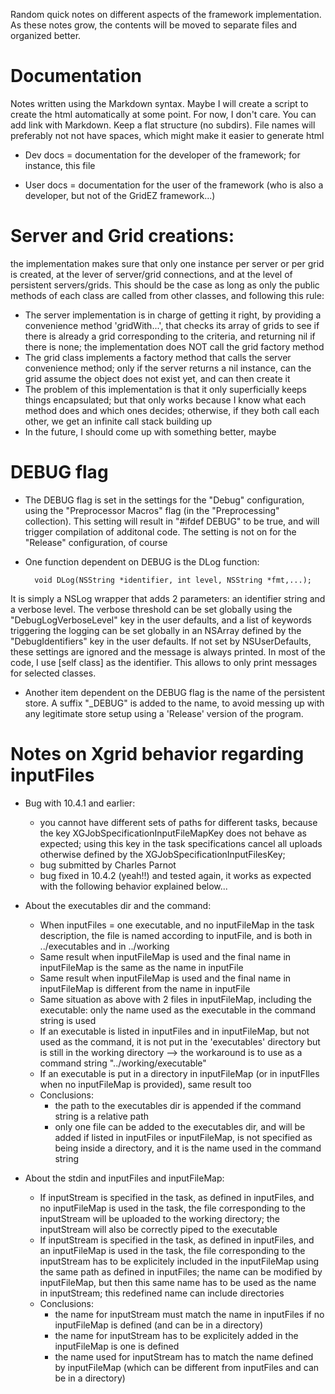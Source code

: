 Random quick notes on different aspects of the framework implementation. As these notes grow, the contents will be moved to separate files and organized better.

# Documentation

Notes written using the Markdown syntax. Maybe I will create a script to create the html automatically at some point. For now, I don't care. You can add link with Markdown. Keep a flat structure (no subdirs). File names will preferably not not have spaces, which might make it easier to generate html

* Dev docs = documentation for the developer of the framework; for instance, this file

* User docs = documentation for the user of the framework (who is also a developer, but not of the GridEZ framework...)



# Server and Grid creations:

the implementation makes sure that only one instance per server or per grid is created, at the lever of server/grid connections, and at the level of persistent servers/grids. This should be the case as long as only the public methods of each class are called from other classes, and following this rule:

* The server implementation is in charge of getting it right, by providing a convenience method 'gridWith...', that checks its array of grids to see if there is already a grid corresponding to the criteria, and returning nil if there is none; the implementation does NOT call the grid factory method
* The grid class implements a factory method that calls the server convenience method; only if the server returns a nil instance, can the grid assume the object does not exist yet, and can then create it
* The problem of this implementation is that it only superficially keeps things encapsulated; but that only works because I know what each method does and which ones decides; otherwise, if they both call each other, we get an infinite call stack building up
* In the future, I should come up with something better, maybe


# DEBUG flag

* The DEBUG flag is set in the settings for the "Debug" configuration, using the "Preprocessor Macros" flag (in the "Preprocessing" collection). This setting will result in "#ifdef DEBUG" to be true, and will trigger compilation of additonal code. The setting is not on for the "Release" configuration, of course

* One function dependent on DEBUG is the DLog function:

		void DLog(NSString *identifier, int level, NSString *fmt,...);

It is simply a NSLog wrapper that adds 2 parameters: an identifier string and a verbose level. The verbose threshold can be set globally using the "DebugLogVerboseLevel" key in the user defaults, and a list of keywords triggering the logging can be set globally in an NSArray defined by the "DebugIdentifiers" key in the user defaults. If not set by NSUserDefaults, these settings are ignored and the message is always printed. In most of the code, I use [self class] as the identifier. This allows to only print messages for selected classes.

* Another item dependent on the DEBUG flag is the name of the persistent store. A suffix "_DEBUG" is added to the name, to avoid messing up with any legitimate store setup using a 'Release' version of the program.


# Notes on Xgrid behavior regarding inputFiles

* Bug with 10.4.1 and earlier:
	* you cannot have different sets of paths for different tasks, because the key XGJobSpecificationInputFileMapKey does not behave as expected; using this key in the task specifications cancel all uploads otherwise defined by the XGJobSpecificationInputFilesKey;
	* bug submitted by Charles Parnot
	* bug fixed in 10.4.2 (yeah!!) and tested again, it works as expected with the following behavior explained below...

* About the executables dir and the command:
	* When inputFiles = one executable, and no inputFileMap in the task description, the file is named according to inputFile, and is both in ../executables and in ../working
	* Same result when inputFileMap is used and the final name in inputFileMap is the same as the name in inputFile
	* Same result when inputFileMap is used and the final name in inputFileMap is different from the name in inputFile
	* Same situation as above with 2 files in inputFileMap, including the executable: only the name used as the executable in the command string is used
	* If an executable is listed in inputFiles and in inputFileMap, but not used as the command, it is not put in the 'executables' directory but is still in the working directory ––> the workaround is to use as a command string "../working/executable"
	* If an executable is put in a directory in inputFileMap (or in inputFIles when no inputFileMap is provided), same result too
	* Conclusions:
		* the path to the executables dir is appended if the command string is a relative path
		* only one file can be added to the executables dir, and will be added if listed in inputFiles or inputFileMap, is not specified as being inside a directory, and it is the name used in the command string
		
* About the stdin and inputFiles and inputFileMap:
	* If inputStream is specified in the task, as defined in inputFiles, and no inputFileMap is used in the task, the file corresponding to the inputStream will be uploaded to the working directory; the inputStream will also be correctly piped to the executable
	* If inputStream is specified in the task, as defined in inputFiles, and an inputFileMap is used in the task, the file corresponding to the inputStream has to be explicitely included in the inputFileMap using the same path as defined in inputFiles; the name can be modified by inputFileMap, but then this same name has to be used as the name in inputStream; this redefined name can include directories
	* Conclusions:
		* the name for inputStream must match the name in inputFiles if no inputFileMap is defined (and can be in a directory)
		* the name for inputStream has to be explicitely added in the inputFileMap is one is defined
		* the name used for inputStream has to match the name defined by inputFileMap (which can be different from inputFiles and can be in a directory)
